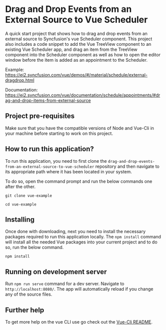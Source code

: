 # Drag and Drop Events from an External Source to Vue Scheduler

A quick start project that shows how to drag and drop events from an external source to Syncfusion's vue Scheduler component. This project also includes a code snippet to add the Vue TreeView component to an existing Vue Scheduler app, and drag an item from the TreeView component into the Scheduler component as well as how to open the editor window before the item is added as an appointment to the Scheduler.

Example: https://ej2.syncfusion.com/vue/demos/#/material/schedule/external-dragdrop.html 

Documentation: https://ej2.syncfusion.com/vue/documentation/schedule/appointments/#drag-and-drop-items-from-external-source 

## Project pre-requisites

Make sure that you have the compatible versions of Node and Vue-Cli in your machine before starting to work on this project.

## How to run this application?

To run this application, you need to first clone the `drag-and-drop-events-from-an-external-source-to-vue-scheduler` repository and then navigate to its appropriate path where it has been located in your system.

To do so, open the command prompt and run the below commands one after the other.

```
git clone vue-example

cd vue-example
```

## Installing

Once done with downloading, next you need to install the necessary packages required to run this application locally. The `npm install` command will install all the needed Vue packages into your current project and to do so, run the below command.

```
npm install
```

## Running on development server

Run `npm run serve` command for a dev server. Navigate to `http://localhost:8080/`. The app will automatically reload if you change any of the source files.

## Further help

To get more help on the vue CLI use go check out the [Vue-Cli README](https://github.com/vuejs/vue-cli/blob/master/README.md).

